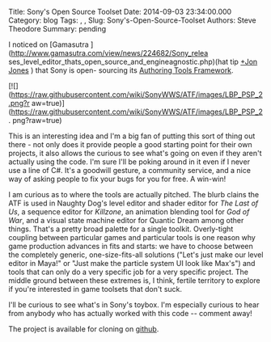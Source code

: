 Title: Sony's Open Source Toolset
Date: 2014-09-03 23:34:00.000
Category: blog
Tags: , , 
Slug: Sony's-Open-Source-Toolset
Authors: Steve Theodore
Summary: pending

I noticed on [Gamasutra ](http://www.gamasutra.com/view/news/224682/Sony_relea
ses_level_editor_thats_open_source_and_engineagnostic.php)(hat tip [+Jon
Jones](https://plus.google.com/114297709081673565436) ) that Sony is open-
sourcing its [Authoring Tools Framework](https://github.com/SonyWWS/ATF).  
  

[![](https://raw.githubusercontent.com/wiki/SonyWWS/ATF/images/LBP_PSP_2.png?r
aw=true)](https://raw.githubusercontent.com/wiki/SonyWWS/ATF/images/LBP_PSP_2.
png?raw=true)

  
  
  
This is an interesting idea and I'm a big fan of putting this sort of thing
out there - not only does it provide people a good starting point for their
own projects, it also allows the curious to see what's going on even if they
aren't actually using the code.  I'm sure I'll be poking around in it even if
I never use a line of C#.  It's a goodwill gesture, a community service, and a
nice way of asking people to fix your bugs for you for free. A win-win!  
  
I am curious as to where the tools are actually pitched. The blurb clains the
ATF is used in Naughty Dog's level editor and shader editor for _The Last of
Us_, a sequence editor for _Killzone_, an animation blending tool for _God of
War_, and  a visual state machine editor for Quantic Dream among other things.
That's a pretty broad palette for a single toolkit.  Overly-tight coupling
between particular games and particular tools is one reason why game
production advances in fits and starts: we have to choose between the
completely generic, one-size-fits-all solutions ("Let's just make our level
editor in Maya!" or "Just make the particle system UI look like Max's") and
tools that can only do a very specific job for a very specific project. The
middle ground between these extremes is, I think, fertile territory to explore
if you're interested in game toolsets that don't suck.  
  
I'll be curious to see what's in Sony's toybox. I'm especially curious to hear
from anybody who has actually worked with this code -- comment away!  
  
The project is available for cloning on
[github](https://github.com/SonyWWS/ATF).


